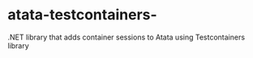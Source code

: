 # atata-testcontainers-
.NET library that adds container sessions to Atata using Testcontainers library
